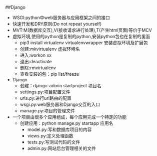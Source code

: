##Django
* WSGI:python中web服务器与应用框架之间的接口
* 快速开发和DRY原则(Do not repeat yourself)
* MVT:M(数据库交互),V(接收请求进行处理),T(产生html页面)等价于MCV
* 虚拟环境,使用的python是复制的python,安装python包也在复制的里面
    * pip3 install virtualenv virtualenvwrapper 安装虚拟环境及扩展包
    * 创建:mkvirtualenv 虚拟环境名
    * 进入:workon xx
    * 退出:deactivate
    * 删除:rmvirtualenv
    * 查看安装的包：pip list/freeze
* Django
    * 创建：django-admin startproject 项目名
    * settings.py:项目配置文件
    * urls.py:进行url路由的配置
    * wsgi.py:web服务器和Django交互的入口
    * manage.py:项目的管理文件
* 一个项目由很多个应用组成，每个应用完成一个特定的功能
    * 创建应用：python manage.py startapp 应用名
        * model.py:写和数据库项目的内容
        * views.py:定义处理函数
        * tests.py:写测试代码的文件
        * admin.py:网站后台管理相关的文件